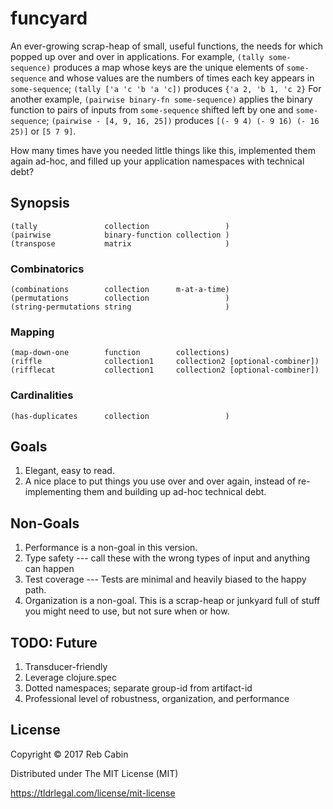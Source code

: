 # funcyard

An ever-growing scrap-heap of small, useful functions, the needs for which
popped up over and over in applications. For example, `(tally some-sequence)`
produces a map whose keys are the unique elements of `some-sequence` and whose
values are the numbers of times each key appears in `some-sequence`; `(tally ['a
'c 'b 'a 'c])` produces `{'a 2, 'b 1, 'c 2}` For another example, `(pairwise
binary-fn some-sequence)` applies the binary function to pairs of inputs from
`some-sequence` shifted left by one and `some-sequence`; `(pairwise - [4, 9, 16,
25])` produces `[(- 9 4) (- 9 16) (- 16 25)]` or `[5 7 9]`.

How many times have you needed little things like this, implemented them again
ad-hoc, and filled up your application namespaces with technical debt?

## Synopsis

    (tally               collection                 )
    (pairwise            binary-function collection )
    (transpose           matrix                     )

### Combinatorics

    (combinations        collection      m-at-a-time)
    (permutations        collection                 )
    (string-permutations string                     )

### Mapping

    (map-down-one        function        collections)
    (riffle              collection1     collection2 [optional-combiner])
    (rifflecat           collection1     collection2 [optional-combiner])

### Cardinalities

    (has-duplicates      collection                 )

## Goals

1. Elegant, easy to read.
2. A nice place to put things you use over and over again, instead of
   re-implementing them and building up ad-hoc technical debt. 

## Non-Goals

1. Performance is a non-goal in this version.
2. Type safety --- call these with the wrong types of input and anything can
   happen
3. Test coverage --- Tests are minimal and heavily biased to the happy path. 
4. Organization is a non-goal. This is a scrap-heap or junkyard full of stuff
   you might need to use, but not sure when or how.

## TODO: Future

1. Transducer-friendly
2. Leverage clojure.spec
3. Dotted namespaces; separate group-id from artifact-id
4. Professional level of robustness, organization, and performance

## License

Copyright © 2017 Reb Cabin

Distributed under The MIT License (MIT)

https://tldrlegal.com/license/mit-license
